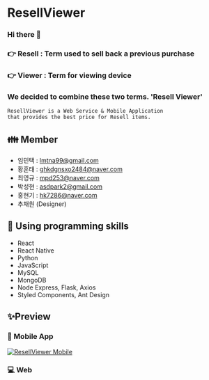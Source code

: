 # ResellViewer
### Hi there 👋
### :point_right: Resell : Term used to sell back a previous purchase
### :point_right: Viewer : Term for viewing device
### We decided to combine these two terms. 'Resell Viewer'

```
ResellViewer is a Web Service & Mobile Application
that provides the best price for Resell items.
```

## :family: Member
* 임민택 : lmtna99@gmail.com
* 황훈태 : ghkdgnsxo2484@naver.com
* 최영규 : mpd253@naver.com
* 박성현 : asdpark2@gmail.com
* 홍현기 : hk7286@naver.com
* 추채원 (Designer)

## :wrench: Using programming skills
* React
* React Native
* Python
* JavaScript
* MySQL
* MongoDB
* Node Express, Flask, Axios
* Styled Components, Ant Design

## :sparkles:Preview

### :iphone: Mobile App

[![ResellViewer Mobile](http://img.youtube.com/vi/1OjoXAa71Xw/1.jpg)](https://youtu.be/1OjoXAa71Xw)


### :computer: Web









